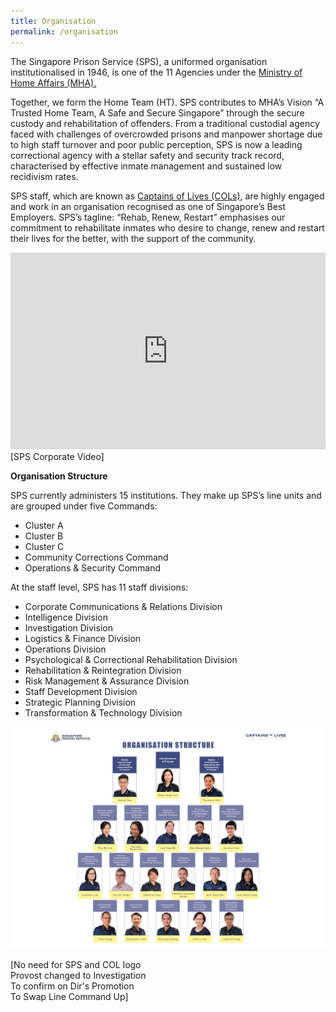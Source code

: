 ```yaml
---
title: Organisation
permalink: /organisation
---
```

The Singapore Prison Service (SPS), a uniformed organisation institutionalised in 1946, is one of the 11 Agencies under the [Ministry of Home Affairs (MHA).](www.mha.gov.sg)

Together, we form the Home Team (HT). SPS contributes to MHA’s Vision “A Trusted Home Team, A Safe and Secure Singapore” through the secure custody and rehabilitation of offenders. 
From a traditional custodial agency faced with challenges of overcrowded prisons and manpower shortage due to high staff turnover and poor public perception, SPS is now a leading correctional agency with a stellar safety and security track record, characterised by effective inmate management and sustained low recidivism rates. 

SPS staff, which are known as [Captains of Lives (COLs)](/about-us/captains-of-lives), are highly engaged and work in an organisation recognised as one of Singapore’s Best Employers. 
SPS’s tagline: “Rehab, Renew, Restart” emphasises our commitment to rehabilitate inmates who desire to change, renew and restart their lives for the better, with the support of the community.

<iframe title="YouTube video player" src="https://www.youtube.com/embed/videoseries?list=PLFdgCNYrla0y5X1I7r6YAeWuu2Z-x1_JL" width="100%" height="315" frameborder="0" allowfullscreen="allowfullscreen"></iframe>
[SPS Corporate Video]

**Organisation Structure**

SPS currently administers 15 institutions. They make up SPS’s line units and are grouped under five Commands:
* Cluster A  
* Cluster B
* Cluster C 
* Community Corrections Command
* Operations & Security Command 

At the staff level, SPS has 11 staff divisions: 
* Corporate Communications & Relations Division
* Intelligence Division
* Investigation Division
* Logistics & Finance Division 
* Operations Division
* Psychological & Correctional Rehabilitation Division
* Rehabilitation & Reintegration Division
* Risk Management & Assurance Division
* Staff Development Division
* Strategic Planning Division
* Transformation & Technology Division

![](/images/About%20Us/Directorates%202021.jpg)

[No need for SPS and COL logo
<br>Provost changed to Investigation<br>
To confirm on Dir's Promotion<br>
To Swap Line Command Up]